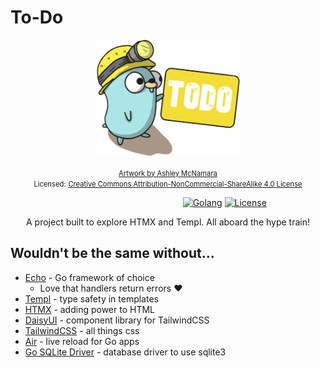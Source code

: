 # To-Do

<p align="center">
    <img width="233" src="internal/assets/logo.png"  alt="Todo Repo Logo" />
</p>
<p align="center">
    <a href="https://github.com/ashleymcnamara/gophers" style="font-size: 0.8em;">Artwork by Ashley McNamara</a><br>
    <span style="font-size: 0.8em;">Licensed:</span>
    <a href="https://creativecommons.org/licenses/by-nc-sa/4.0/" style="font-size: 0.8em;">Creative Commons Attribution-NonCommercial-ShareAlike 4.0 License</a>
</p>

&nbsp;&nbsp;&nbsp;&nbsp;&nbsp;&nbsp;&nbsp;&nbsp;&nbsp;&nbsp;&nbsp;&nbsp;&nbsp;&nbsp;&nbsp;&nbsp;&nbsp;&nbsp;&nbsp;&nbsp;&nbsp;&nbsp;&nbsp;&nbsp;&nbsp;&nbsp;&nbsp;&nbsp;&nbsp;&nbsp;&nbsp;&nbsp;&nbsp;&nbsp;&nbsp;&nbsp;&nbsp;&nbsp;&nbsp;&nbsp;&nbsp;&nbsp;&nbsp;&nbsp;&nbsp;&nbsp;&nbsp;&nbsp;&nbsp;&nbsp;&nbsp;&nbsp;&nbsp;&nbsp;&nbsp;&nbsp;&nbsp;&nbsp;&nbsp;&nbsp;&nbsp;&nbsp;&nbsp;&nbsp;&nbsp;&nbsp;&nbsp;&nbsp;&nbsp;
[![Golang](https://img.shields.io/badge/Go-v1.21-blue.svg)](https://go.dev/doc/go1.21)
[![License](https://img.shields.io/badge/license-MIT-blue.svg)](LICENSE)

<p align="center">
    A project built to explore HTMX and Templ. All aboard the hype train!
</p>

## Wouldn't be the same without...
- [Echo](https://github.com/labstack/echo) - Go framework of choice
    - Love that handlers return errors ❤️
- [Templ](https://github.com/a-h/templ) - type safety in templates
- [HTMX](https://github.com/bigskysoftware/htmx) - adding power to HTML
- [DaisyUI](https://github.com/saadeghi/daisyui) - component library for TailwindCSS
- [TailwindCSS](https://github.com/tailwindlabs/tailwindcss) - all things css
- [Air](https://github.com/cosmtrek/air) - live reload for Go apps
- [Go SQLite Driver](https://github.com/mattn/go-sqlite3) - database driver to use sqlite3